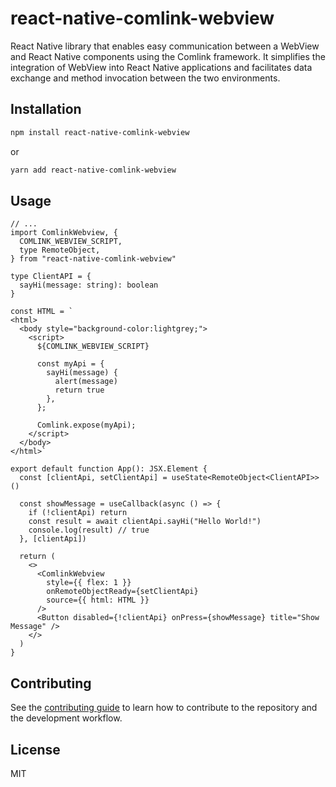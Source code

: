 # react-native-comlink-webview

React Native library that enables easy communication between a WebView and React Native components using the Comlink framework. It simplifies the integration of WebView into React Native applications and facilitates data exchange and method invocation between the two environments.

## Installation

```sh
npm install react-native-comlink-webview
```
or
```sh
yarn add react-native-comlink-webview
```

## Usage

```tsx
// ...
import ComlinkWebview, {
  COMLINK_WEBVIEW_SCRIPT,
  type RemoteObject,
} from "react-native-comlink-webview"

type ClientAPI = {
  sayHi(message: string): boolean
}

const HTML = `
<html>
  <body style="background-color:lightgrey;">
    <script>
      ${COMLINK_WEBVIEW_SCRIPT}

      const myApi = {
        sayHi(message) {
          alert(message)
          return true
        },
      };

      Comlink.expose(myApi);
    </script>
  </body>
</html>`

export default function App(): JSX.Element {
  const [clientApi, setClientApi] = useState<RemoteObject<ClientAPI>>()

  const showMessage = useCallback(async () => {
    if (!clientApi) return
    const result = await clientApi.sayHi("Hello World!")
    console.log(result) // true
  }, [clientApi])

  return (
    <>
      <ComlinkWebview
        style={{ flex: 1 }}
        onRemoteObjectReady={setClientApi}
        source={{ html: HTML }}
      />
      <Button disabled={!clientApi} onPress={showMessage} title="Show Message" />
    </>
  )
}

```

## Contributing

See the [contributing guide](CONTRIBUTING.md) to learn how to contribute to the repository and the development workflow.

## License

MIT